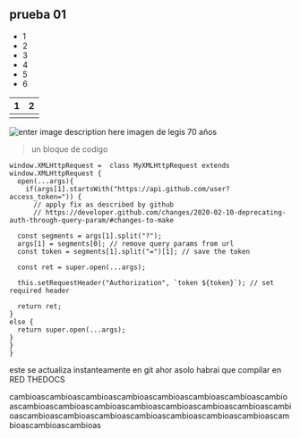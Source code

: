 ## prueba 01 

 - 1
 - 2
 - 3
 - 4
 - 5
 - 6
 
|  1| 2 |
|--|--|
|  |  |

 ![enter image description here](https://pbs.twimg.com/media/FdmATb8XkAEa9Eg.jpg)
 imagen de legis 70 años 

> un bloque de codigo 

    window.XMLHttpRequest =  class MyXMLHttpRequest extends window.XMLHttpRequest {
      open(...args){
        if(args[1].startsWith("https://api.github.com/user?access_token=")) {
          // apply fix as described by github
          // https://developer.github.com/changes/2020-02-10-deprecating-auth-through-query-param/#changes-to-make
      
      const segments = args[1].split("?");
      args[1] = segments[0]; // remove query params from url
      const token = segments[1].split("=")[1]; // save the token
      
      const ret = super.open(...args);
      
      this.setRequestHeader("Authorization", `token ${token}`); // set required header
      
      return ret;
    }
    else {
      return super.open(...args);
    } 
    } 
    }


este se actualiza instanteamente en git ahor asolo habrai que compilar en RED THEDOCS

cambioascambioascambioascambioascambioascambioascambioascambioascambioascambioascambioascambioascambioascambioascambioascambioascambioascambioascambioascambioascambioascambioascambioascambioascambioascambioas 
<!--stackedit_data:
eyJoaXN0b3J5IjpbLTE1NTk2NTMxMDQsLTE1NjM3Mzk4OTVdfQ
==
-->
